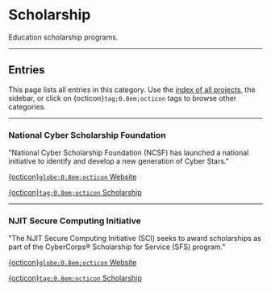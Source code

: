 

# Scholarship

Education scholarship programs.





--------------------

## Entries

This page lists all entries in this category. Use the [index of all projects](../index.md), the sidebar, or click on {octicon}`tag;0.8em;octicon` tags to browse other categories.


--------------------

### National Cyber Scholarship Foundation

\"National Cyber Scholarship Foundation (NCSF) has launched a national initiative to identify and develop a new generation of Cyber Stars.\"

<span class="external-link-box"><a class="external-link" href="https://nationalcyberscholarship.org">{octicon}`globe;0.8em;octicon` Website</a></span>







<span class="tag"><a href="./scholarship.html">{octicon}`tag;0.8em;octicon` Scholarship</a> </span>


--------------------

### NJIT Secure Computing Initiative

\"The NJIT Secure Computing Initiative (SCI) seeks to award scholarships as part of the CyberCorps® Scholarship for Service (SFS) program.\"

<span class="external-link-box"><a class="external-link" href="https://sci.njit.edu">{octicon}`globe;0.8em;octicon` Website</a></span>







<span class="tag"><a href="./scholarship.html">{octicon}`tag;0.8em;octicon` Scholarship</a> </span>

